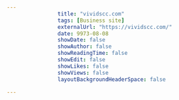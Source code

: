 ---
                title: "vividscc.com"
                tags: [Business site]
                externalUrl: "https://vividscc.com/"
                date: 9973-08-08
                showDate: false
                showAuthor: false
                showReadingTime: false
                showEdit: false
                showLikes: false
                showViews: false
                layoutBackgroundHeaderSpace: false
                ---
